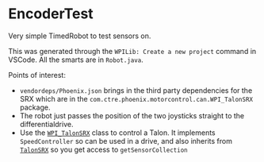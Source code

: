 # EncoderTest
Very simple TimedRobot to test sensors on.

This was generated through the `WPILib: Create a new project` command in VSCode. All the smarts are in `Robot.java`.

Points of interest:

* `vendordeps/Phoenix.json` brings in the third party dependencies for the SRX which are in the `com.ctre.phoenix.motorcontrol.can.WPI_TalonSRX` package.
* The robot just passes the position of the two joysticks straight to the differentialdrive.
* Use the [`WPI_TalonSRX`](https://www.ctr-electronics.com/downloads/api/java/html/classcom_1_1ctre_1_1phoenix_1_1motorcontrol_1_1can_1_1_w_p_i___talon_s_r_x.html) class to control a Talon. It implements `SpeedController` so can be used in a drive, and also inherits from [`TalonSRX`](https://www.ctr-electronics.com/downloads/api/java/html/classcom_1_1ctre_1_1phoenix_1_1motorcontrol_1_1can_1_1_talon_s_r_x.html) so you get access to `getSensorCollection`
